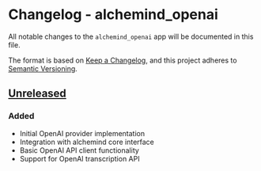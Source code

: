 # Changelog - alchemind_openai

All notable changes to the `alchemind_openai` app will be documented in this file.

The format is based on [Keep a Changelog](https://keepachangelog.com/en/1.0.0/),
and this project adheres to [Semantic Versioning](https://semver.org/spec/v2.0.0.html).

## [Unreleased]

### Added
- Initial OpenAI provider implementation
- Integration with alchemind core interface
- Basic OpenAI API client functionality
- Support for OpenAI transcription API

[Unreleased]: https://github.com/bradleygolden/alchemind/compare/HEAD...HEAD